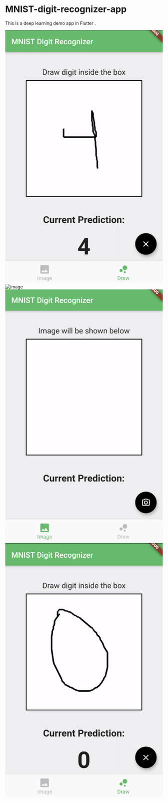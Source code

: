 # MNIST-digit-recognizer-app

This is a deep learning demo app in Flutter .

![image](https://github.com/richakbee/MNIST-digit-recognizer-app/blob/master/screenshotDrawPage.png)
![image](https://github.com/richakbee/MNIST-digit-recognizer-app/blob/master/screenshotDrawPage2.png)
![image](https://github.com/richakbee/MNIST-digit-recognizer-app/blob/master/screenshotsImagePage.png)
![image](https://github.com/richakbee/MNIST-digit-recognizer-app/blob/master/screenshotsImagePage2.png)

